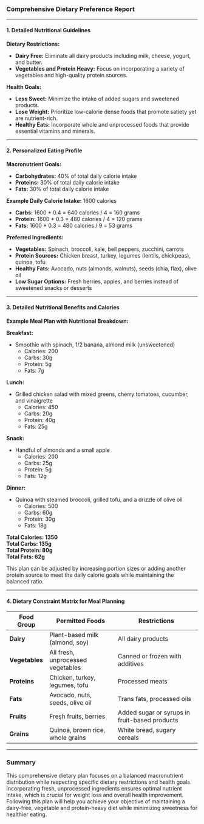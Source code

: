 ### Comprehensive Dietary Preference Report

---

#### 1. Detailed Nutritional Guidelines

**Dietary Restrictions:**  
- **Dairy Free:** Eliminate all dairy products including milk, cheese, yogurt, and butter. 
- **Vegetables and Protein Heavy:** Focus on incorporating a variety of vegetables and high-quality protein sources.

**Health Goals:**  
- **Less Sweet:** Minimize the intake of added sugars and sweetened products.
- **Lose Weight:** Prioritize low-calorie dense foods that promote satiety yet are nutrient-rich.
- **Healthy Eats:** Incorporate whole and unprocessed foods that provide essential vitamins and minerals.

---

#### 2. Personalized Eating Profile

**Macronutrient Goals:**
- **Carbohydrates:** 40% of total daily calorie intake
- **Proteins:** 30% of total daily calorie intake
- **Fats:** 30% of total daily calorie intake  

**Example Daily Calorie Intake:** 1600 calories  
- **Carbs:** 1600 * 0.4 = 640 calories / 4 = 160 grams  
- **Protein:** 1600 * 0.3 = 480 calories / 4 = 120 grams  
- **Fats:** 1600 * 0.3 = 480 calories / 9 = 53 grams  

**Preferred Ingredients:**
- **Vegetables:** Spinach, broccoli, kale, bell peppers, zucchini, carrots  
- **Protein Sources:** Chicken breast, turkey, legumes (lentils, chickpeas), quinoa, tofu  
- **Healthy Fats:** Avocado, nuts (almonds, walnuts), seeds (chia, flax), olive oil  
- **Low Sugar Options:** Fresh berries, apples, and berries instead of sweetened snacks or desserts

---

#### 3. Detailed Nutritional Benefits and Calories

**Example Meal Plan with Nutritional Breakdown:**

**Breakfast:**
- Smoothie with spinach, 1/2 banana, almond milk (unsweetened)  
  - Calories: 200  
  - Carbs: 30g  
  - Protein: 5g  
  - Fats: 7g  

**Lunch:**
- Grilled chicken salad with mixed greens, cherry tomatoes, cucumber, and vinaigrette  
  - Calories: 450  
  - Carbs: 20g  
  - Protein: 40g  
  - Fats: 25g  

**Snack:**
- Handful of almonds and a small apple  
  - Calories: 200  
  - Carbs: 25g  
  - Protein: 5g  
  - Fats: 12g  

**Dinner:**
- Quinoa with steamed broccoli, grilled tofu, and a drizzle of olive oil  
  - Calories: 500  
  - Carbs: 60g  
  - Protein: 30g  
  - Fats: 18g  

**Total Calories: 1350**  
**Total Carbs: 135g**  
**Total Protein: 80g**  
**Total Fats: 62g**

This plan can be adjusted by increasing portion sizes or adding another protein source to meet the daily calorie goals while maintaining the balanced ratio.

---

#### 4. Dietary Constraint Matrix for Meal Planning

| **Food Group**        | **Permitted Foods**              | **Restrictions**            |
|-----------------------|----------------------------------|------------------------------|
| **Dairy**             | Plant-based milk (almond, soy)  | All dairy products           |
| **Vegetables**        | All fresh, unprocessed vegetables | Canned or frozen with additives |
| **Proteins**          | Chicken, turkey, legumes, tofu   | Processed meats              |
| **Fats**              | Avocado, nuts, seeds, olive oil | Trans fats, processed oils   |
| **Fruits**            | Fresh fruits, berries             | Added sugar or syrups in fruit-based products |
| **Grains**            | Quinoa, brown rice, whole grains | White bread, sugary cereals  |

---

### Summary
This comprehensive dietary plan focuses on a balanced macronutrient distribution while respecting specific dietary restrictions and health goals. Incorporating fresh, unprocessed ingredients ensures optimal nutrient intake, which is crucial for weight loss and overall health improvement. Following this plan will help you achieve your objective of maintaining a dairy-free, vegetable and protein-heavy diet while minimizing sweetness for healthier eating.